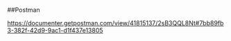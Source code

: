 ##Postman

https://documenter.getpostman.com/view/41815137/2sB3QQL8Nt#7bb89fb3-382f-42d9-9ac1-d1f437e13805
